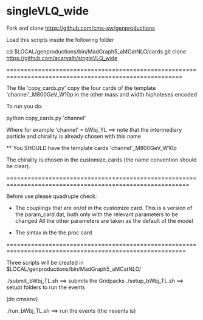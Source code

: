 # singleVLQ_wide

Fork and clone https://github.com/cms-sw/genproductions

Load this scripts inside the following folder

cd  $LOCAL/genproductions/bin/MadGraph5_aMCatNLO/cards
git clone https://github.com/acarvalh/singleVLQ_wide

========================================================================================================

The file 'copy_cards.py' copy the four cards of the template 'channel'_M800GeV_W10p in the other mass and width hiphoteses encoded

To run you do: 

python copy_cards.py 'channel' 

Where for example  'channel' = bWbj_YL 
==> note that the intermediary particle and chirality is already chosen with this name

** You SHOULD have the template cards 'channel'_M800GeV_W10p 

The chirality is chosen in the customize_cards (the name convention should be clear). 

==========================================================================================================

Before use please quadruple check:

 - The couplings that are on/of in the customize card. 
   This is a version of the param_card.dat, buth only with the relevant parameters to be changed
   All the other parameters are taken as the default of the model 

 - The sintax in the the proc card

=========================================================================================================

Three scripts will be created in $LOCAL/genproductions/bin/MadGraph5_aMCatNLO/

./submit_bWbj_TL.sh ==> submits the Gridpacks
./setup_bWbj_TL.sh ==> setupt folders to run the events

(do cmsenv)

./run_bWbj_TL.sh ==> run the events (the nevents is) 

